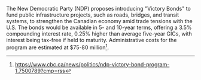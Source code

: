 The New Democratic Party (NDP) proposes introducing "Victory Bonds" to fund public infrastructure projects, such as roads, bridges, and transit systems, to strengthen the Canadian economy amid trade tensions with the U.S. The bonds would be available in 5- and 10-year terms, offering a 3.5% compounding interest rate, 0.25% higher than average five-year GICs, with interest being tax-free if held to maturity. Administrative costs for the program are estimated at $75-80 million[^1].

[^1]: https://www.cbc.ca/news/politics/ndp-victory-bond-program-1.7500789?cmp=rss  
[^2]: https://www.theglobeandmail.com/politics/article-ndp-proposes-victory-bonds-to-counter-impacts-of-tariffs/  
[^3]: https://www.ndp.ca/news/singh-ndp-will-build-3-million-homes-2030-and-make-housing-affordable-again  
[^4]: https://www.ndp.ca/news/ndp-leader-jagmeet-singh-announces-plan-protect-canadian-workers-trumps-trade-war  
[^5]: https://www.cbc.ca/news/politics/ndp-victory-bond-program-1.7500789?cmp=rss  
[^6]: https://www.theglobeandmail.com/politics/article-ndp-proposes-victory-bonds-to-counter-impacts-of-tariffs/  
[^7]: https://www.ndp.ca/news/ndp-victory-bond-program-1.7500789?cmp=rss  
[^8]: https://www.theglobeandmail.com/politics/article-ndp-proposes-victory-bonds-to-counter-impacts-of-tariffs/  
[^9]: https://www.ndp.ca/news/ndp-leader-jagmeet-singh-announces-plan-protect-canadian-workers-trumps-trade-war
